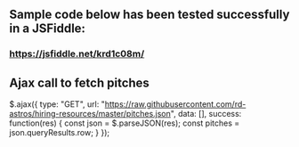 ## Sample code below has been tested successfully in a JSFiddle:

### https://jsfiddle.net/krd1c08m/

## Ajax call to fetch pitches

  $.ajax({
    type: "GET",
    url: "https://raw.githubusercontent.com/rd-astros/hiring-resources/master/pitches.json",
    data: [],
    success: function(res) {
      const json = $.parseJSON(res);
  	  const pitches = json.queryResults.row;
    }
  });
